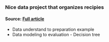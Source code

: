 ### Nice data project that organizes recipies   
#### Source: [Full article](http://yongyeol.com/papers/ahn-flavornet-2011.pdf?utm_medium=Exinfluencer&utm_source=Nurture&utm_content=000026UJ&utm_term=10006555&utm_id=SkillsNetwork-Courses-IBMDeveloperSkillsNetwork-DS0103EN-SkillsNetwork-20083987&utm_email=Email&utm_campaign=PLACEHOLDER) 

- Data understand to preparation example
- Data modeling to evaluation - Decision tree
